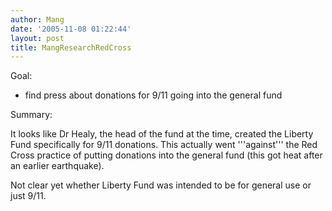 ```yaml
---
author: Mang
date: '2005-11-08 01:22:44'
layout: post
title: MangResearchRedCross
---
```


Goal:

* find press about donations for 9/11 going into the general fund

Summary:

It looks like Dr Healy, the head of the fund at the time, created the Liberty Fund specifically for 9/11 donations.  This actually went '''against''' the Red Cross practice of putting donations into the general fund (this got heat after an earlier earthquake).

Not clear yet whether Liberty Fund was intended to be for general use or just 9/11.
